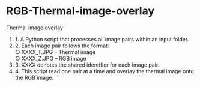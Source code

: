 # RGB-Thermal-image-overlay
Thermal image overlay
<br>
<ol>
<li>1. A Python script that processes all image pairs within an input folder.</li>
<li>2. Each image pair follows the format:<br>
○ XXXX_T.JPG – Thermal image<br>
○ XXXX_Z.JPG – RGB image</li>
<li>3. XXXX denotes the shared identifier for each image pair.</li>
<li>4. This script read one pair at a time and overlay the thermal
image onto the RGB image.</li>
</ol>

